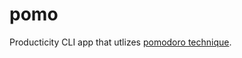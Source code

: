 # pomo

Producticity CLI app that utlizes [pomodoro technique](https://en.wikipedia.org/wiki/Pomodoro_Technique).
